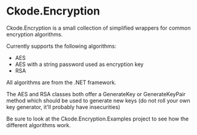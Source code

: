 # Ckode.Encryption
Ckode.Encryption is a small collection of simplified wrappers for common encryption algorithms.

Currently supports the following algorithms:
- AES
- AES with a string password used as encryption key
- RSA

All algorithms are from the .NET framework.

The AES and RSA classes both offer a GenerateKey or GenerateKeyPair method which should be used to generate new keys (do not roll your own key generator, it'll probably have insecurities)

Be sure to look at the Ckode.Encryption.Examples project to see how the different algorithms work.
